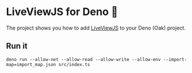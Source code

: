 # LiveViewJS for Deno 🦕

The project shows you how to add [LiveViewJS](http://liveviewjs.com) to your
Deno (Oak) project.

## Run it

`deno run --allow-net --allow-read --allow-write --allow-env --import-map=import_map.json src/index.ts`
